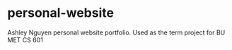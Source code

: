 # personal-website
Ashley Nguyen personal website portfolio. Used as the term project for BU MET CS 601 